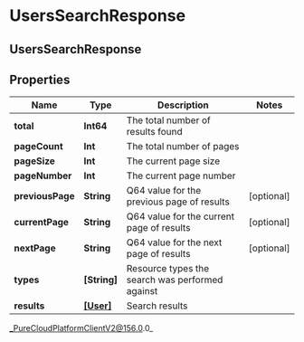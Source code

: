 # UsersSearchResponse

## UsersSearchResponse

## Properties

|Name | Type | Description | Notes|
|------------ | ------------- | ------------- | -------------|
| **total** | **Int64** | The total number of results found | |
| **pageCount** | **Int** | The total number of pages | |
| **pageSize** | **Int** | The current page size | |
| **pageNumber** | **Int** | The current page number | |
| **previousPage** | **String** | Q64 value for the previous page of results | [optional] |
| **currentPage** | **String** | Q64 value for the current page of results | [optional] |
| **nextPage** | **String** | Q64 value for the next page of results | [optional] |
| **types** | **[String]** | Resource types the search was performed against | |
| **results** | [**[User]**](User) | Search results | |



_PureCloudPlatformClientV2@156.0.0_
